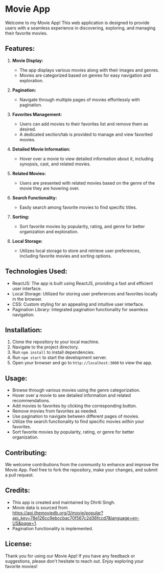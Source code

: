 # Movie App

Welcome to my Movie App! This web application is designed to provide users with a seamless experience in discovering, exploring, and managing their favorite movies.

## Features:

1. **Movie Display:** 
   - The app displays various movies along with their images and genres.
   - Movies are categorized based on genres for easy navigation and exploration.

2. **Pagination:** 
   - Navigate through multiple pages of movies effortlessly with pagination.

3. **Favorites Management:** 
   - Users can add movies to their favorites list and remove them as desired.
   - A dedicated section/tab is provided to manage and view favorited movies.

4. **Detailed Movie Information:**
   - Hover over a movie to view detailed information about it, including synopsis, cast, and related movies.

5. **Related Movies:**
   - Users are presented with related movies based on the genre of the movie they are hovering over.

6. **Search Functionality:**
   - Easily search among favorite movies to find specific titles.
  
7. **Sorting:**
   - Sort favorite movies by popularity, rating, and genre for better organization and exploration.

8. **Local Storage:**
   - Utilizes local storage to store and retrieve user preferences, including favorite movies and sorting options.

## Technologies Used:
- ReactJS: The app is built using ReactJS, providing a fast and efficient user interface.
- Local Storage: Utilized for storing user preferences and favorites locally in the browser.
- CSS: Custom styling for an appealing and intuitive user interface.
- Pagination Library: Integrated pagination functionality for seamless navigation.

## Installation:
1. Clone the repository to your local machine.
2. Navigate to the project directory.
3. Run `npm install` to install dependencies.
4. Run `npm start` to start the development server.
5. Open your browser and go to `http://localhost:3000` to view the app.

## Usage:
- Browse through various movies using the genre categorization.
- Hover over a movie to see detailed information and related recommendations.
- Add movies to favorites by clicking the corresponding button.
- Remove movies from favorites as needed.
- Use pagination to navigate between different pages of movies.
- Utilize the search functionality to find specific movies within your favorites.
- Sort favorite movies by popularity, rating, or genre for better organization.

## Contributing:
We welcome contributions from the community to enhance and improve the Movie App. Feel free to fork the repository, make your changes, and submit a pull request.

## Credits:
- This app is created and maintained by Dhriti Singh.
- Movie data is sourced from https://api.themoviedb.org/3/movie/popular?api_key=78e126cc9ebccbac70f567c2d36fccd7&language=en-US&page=1.
- Pagination functionality is implemented.

## License:

Thank you for using our Movie App! If you have any feedback or suggestions, please don't hesitate to reach out. Enjoy exploring your favorite movies!

